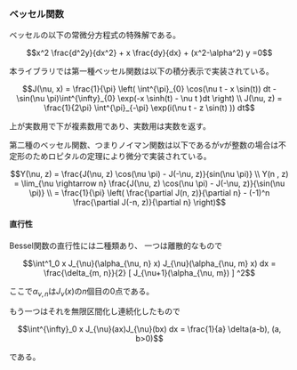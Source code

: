 ### ベッセル関数
ベッセルの以下の常微分方程式の特殊解である。
```math
x^2 \frac{d^2y}{dx^2} + x \frac{dy}{dx} + (x^2-\alpha^2) y =0
```

本ライブラリでは第一種ベッセル関数は以下の積分表示で実装されている。
```math
J(\nu, x) = \frac{1}{\pi} \left( \int^{\pi}_{0} \cos(\nu t - x \sin(t)) dt - \sin(\nu \pi)\int^{\infty}_{0} \exp(-x \sinh(t) - \nu t )dt \right) \\
J(\nu, z) = \frac{1}{2\pi} \int^{\pi}_{-\pi} \exp(i(\nu t - z \sin(t) )) dt
```
上が実数用で下が複素数用であり、実数用は実数を返す。

第二種のベッセル関数、つまりノイマン関数は以下であるが$\nu$が整数の場合は不定形のためロピタルの定理により微分で実装されている。
```math
Y(\nu, z) = \frac{J(\nu, z) \cos(\nu \pi) - J(-\nu, z)}{sin(\nu \pi)} \\
Y(n , z) = \lim_{\nu \rightarrow n} \frac{J(\nu, z) \cos(\nu \pi) - J(-\nu, z)}{\sin(\nu \pi)} \\
         = \frac{1}{\pi} \left( \frac{\partial J(n, z)}{\partial n} - (-1)^n \frac{\partial J(-n, z)}{\partial n} \right)
```

#### 直行性
Bessel関数の直行性には二種類あり、
一つは離散的なもので
```math
\int^1_0 x J_{\nu}(\alpha_{\nu, n} x) J_{\nu}(\alpha_{\nu, m} x) dx = \frac{\delta_{m, n}}{2} [ J_{\nu+1}(\alpha_{\nu, m}) ] ^2
```
ここで$\alpha_{\nu, n}$は$J_{\nu}(x)$の$n$個目の0点である。

もう一つはそれを無限区間化し連続化したもので
```math
\int^{\infty}_0 x J_{\nu}(ax)J_{\nu}(bx) dx = \frac{1}{a} \delta(a-b), (a, b>0)
```
である。